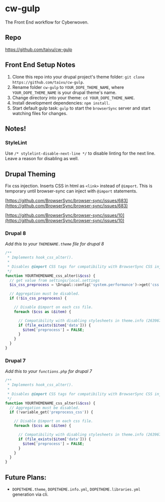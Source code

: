 # cw-gulp

The Front End workflow for Cyberwoven.

## Repo

https://github.com/taivu/cw-gulp

## Front End Setup Notes

1. Clone this repo into your drupal project's theme folder: `git clone https://github.com/taivu/cw-gulp`.
2. Rename folder `cw-gulp` to `YOUR_DOPE_THEME_NAME`, where `YOUR_DOPE_THEME_NAME` is your drupal theme's name.
3. Change directory into your theme: `cd YOUR_DOPE_THEME_NAME`.
4. Install development dependencies: `npm install`.
5. Start default gulp task: `gulp` to start the `browserSync` server and start watching files for changes.


## Notes!

### StyleLint

Use `/* stylelint-disable-next-line */` to disable linting for the next line. Leave a reason for disabling as well.

## Drupal Theming

Fix css injection. Inserts CSS in html as `<link>` instead of `@import`. This is temporary until browser-sync can inject with `@import` statements. 

[https://github.com/BrowserSync/browser-sync/issues/683](https://github.com/BrowserSync/browser-sync/issues/683)

[https://github.com/BrowserSync/browser-sync/issues/10](https://github.com/BrowserSync/browser-sync/issues/10)

### Drupal 8

_Add this to your `THEMENAME.theme` file for drupal 8_

``` php
/**
 * Implements hook_css_alter().
 *
 * Disables @import CSS tags for compatibility with BrowserSync CSS injection while developing.
 */
function YOURTHEMENAME_css_alter(&$css) {
  // get value from settings/local.settings
  $is_css_preprocess = \Drupal::config('system.performance')->get('css')['preprocess'];

  // Aggregation must be disabled.
  if (!$is_css_preprocess) {

    // Disable @import on each css file.
    foreach ($css as &$item) {

      // Compatibility with disabling stylesheets in theme.info (263967).
      if (file_exists($item['data'])) {
        $item['preprocess'] = FALSE;
      }
    }
  }
}
```


### Drupal 7

_Add this to your `functions.php` for drupal 7_

``` php
/**
 * Implements hook_css_alter().
 *
 * Disables @import CSS tags for compatibility with BrowserSync CSS injection while developing.
 */
function YOURTHEMENAME_css_alter(&$css) {
  // Aggregation must be disabled.
  if (!variable_get('preprocess_css')) {

    // Disable @import on each css file.
    foreach ($css as &$item) {

      // Compatibility with disabling stylesheets in theme.info (263967).
      if (file_exists($item['data'])) {
        $item['preprocess'] = FALSE;
      }
    }
  }
}
```

## Future Plans:

- `DOPETHEME.theme`, `DOPETHEME.info.yml`, `DOPETHEME.libraries.yml` generation via cli.